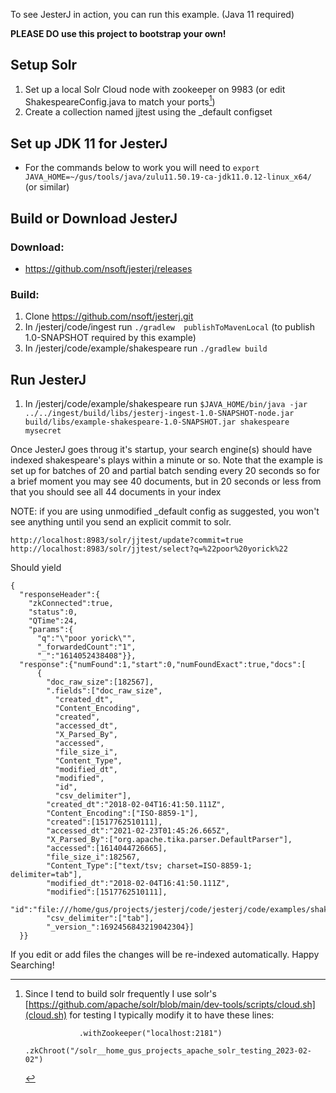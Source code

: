 To see JesterJ in action, you can run this example. (Java 11 required)

**PLEASE DO use this project to bootstrap your own!**

## Setup Solr
1. Set up a local Solr Cloud node with zookeeper on 9983  (or edit ShakespeareConfig.java to match your ports[^1])
1. Create a collection named jjtest using the _default configset

## Set up JDK 11 for JesterJ
- For the commands below to work you will need to `export JAVA_HOME=~/gus/tools/java/zulu11.50.19-ca-jdk11.0.12-linux_x64/` (or similar)

## Build or Download JesterJ

### Download: 
- https://github.com/nsoft/jesterj/releases

### Build:
1. Clone https://github.com/nsoft/jesterj.git
1. In /jesterj/code/ingest run `./gradlew  publishToMavenLocal` (to publish 1.0-SNAPSHOT required by this example)
1. In /jesterj/code/example/shakespeare run `./gradlew build`

## Run JesterJ
1. In /jesterj/code/example/shakespeare run `$JAVA_HOME/bin/java -jar ../../ingest/build/libs/jesterj-ingest-1.0-SNAPSHOT-node.jar build/libs/example-shakespeare-1.0-SNAPSHOT.jar shakespeare mysecret`

Once JesterJ goes throug it's startup, your search engine(s) should have indexed shakespeare's plays within a minute or so.
Note that the example is set up for batches of 20 and partial batch sending every 20 seconds so for a brief moment you may see 40 documents, but in 20 seconds or less from that you should see all 44 documents in your index

NOTE: if you are using unmodified _default config as suggested, you won't see anything until you send an explicit commit to solr.

```
http://localhost:8983/solr/jjtest/update?commit=true
http://localhost:8983/solr/jjtest/select?q=%22poor%20yorick%22
```
Should yield
```
{
  "responseHeader":{
    "zkConnected":true,
    "status":0,
    "QTime":24,
    "params":{
      "q":"\"poor yorick\"",
      "_forwardedCount":"1",
      "_":"1614052438408"}},
  "response":{"numFound":1,"start":0,"numFoundExact":true,"docs":[
      {
        "doc_raw_size":[182567],
        ".fields":["doc_raw_size",
          "created_dt",
          "Content_Encoding",
          "created",
          "accessed_dt",
          "X_Parsed_By",
          "accessed",
          "file_size_i",
          "Content_Type",
          "modified_dt",
          "modified",
          "id",
          "csv_delimiter"],
        "created_dt":"2018-02-04T16:41:50.111Z",
        "Content_Encoding":["ISO-8859-1"],
        "created":[1517762510111],
        "accessed_dt":"2021-02-23T01:45:26.665Z",
        "X_Parsed_By":["org.apache.tika.parser.DefaultParser"],
        "accessed":[1614044726665],
        "file_size_i":182567,
        "Content_Type":["text/tsv; charset=ISO-8859-1; delimiter=tab"],
        "modified_dt":"2018-02-04T16:41:50.111Z",
        "modified":[1517762510111],
        "id":"file:///home/gus/projects/jesterj/code/jesterj/code/examples/shakespeare/data/tragedies/hamlet",
        "csv_delimiter":["tab"],
        "_version_":1692456843219042304}]
  }}
```


If you edit or add files the changes will be re-indexed automatically. Happy Searching!

[^1]: Since I tend to build solr frequently I use solr's [https://github.com/apache/solr/blob/main/dev-tools/scripts/cloud.sh](cloud.sh) for testing I typically modify it to have these lines:
    ````
                .withZookeeper("localhost:2181")
                .zkChroot("/solr__home_gus_projects_apache_solr_testing_2023-02-02")
    ````
